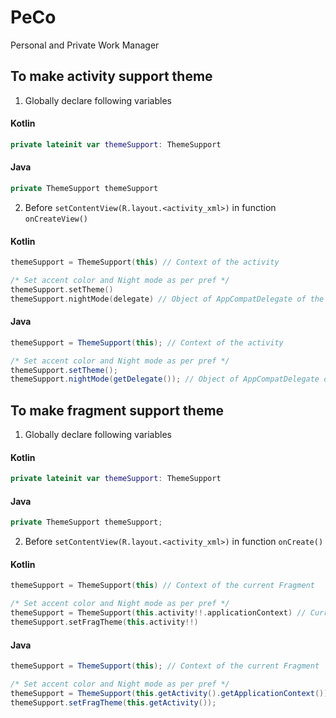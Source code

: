 # PeCo
Personal and Private Work Manager

## To make activity support theme

1. Globally declare following variables

#### Kotlin
```kotlin
private lateinit var themeSupport: ThemeSupport
```

#### Java
```java
private ThemeSupport themeSupport
```


2. Before `setContentView(R.layout.<activity_xml>)` in function `onCreateView()`

#### Kotlin
```kotlin
themeSupport = ThemeSupport(this) // Context of the activity

/* Set accent color and Night mode as per pref */
themeSupport.setTheme()
themeSupport.nightMode(delegate) // Object of AppCompatDelegate of the current activity

```

#### Java
```java
themeSupport = ThemeSupport(this); // Context of the activity

/* Set accent color and Night mode as per pref */
themeSupport.setTheme();
themeSupport.nightMode(getDelegate()); // Object of AppCompatDelegate of the current activity
```

## To make fragment support theme

1. Globally declare following variables

#### Kotlin
```kotlin
private lateinit var themeSupport: ThemeSupport
```

#### Java
```java
private ThemeSupport themeSupport;
```


2. Before `setContentView(R.layout.<activity_xml>)` in function `onCreate()`

#### Kotlin
```kotlin
themeSupport = ThemeSupport(this) // Context of the current Fragment

/* Set accent color and Night mode as per pref */
themeSupport = ThemeSupport(this.activity!!.applicationContext) // Current FragmentActivity Object
themeSupport.setFragTheme(this.activity!!)

```

#### Java
```java
themeSupport = ThemeSupport(this); // Context of the current Fragment

/* Set accent color and Night mode as per pref */
themeSupport = ThemeSupport(this.getActivity().getApplicationContext()); // Current FragmentActivity Object
themeSupport.setFragTheme(this.getActivity());
```
